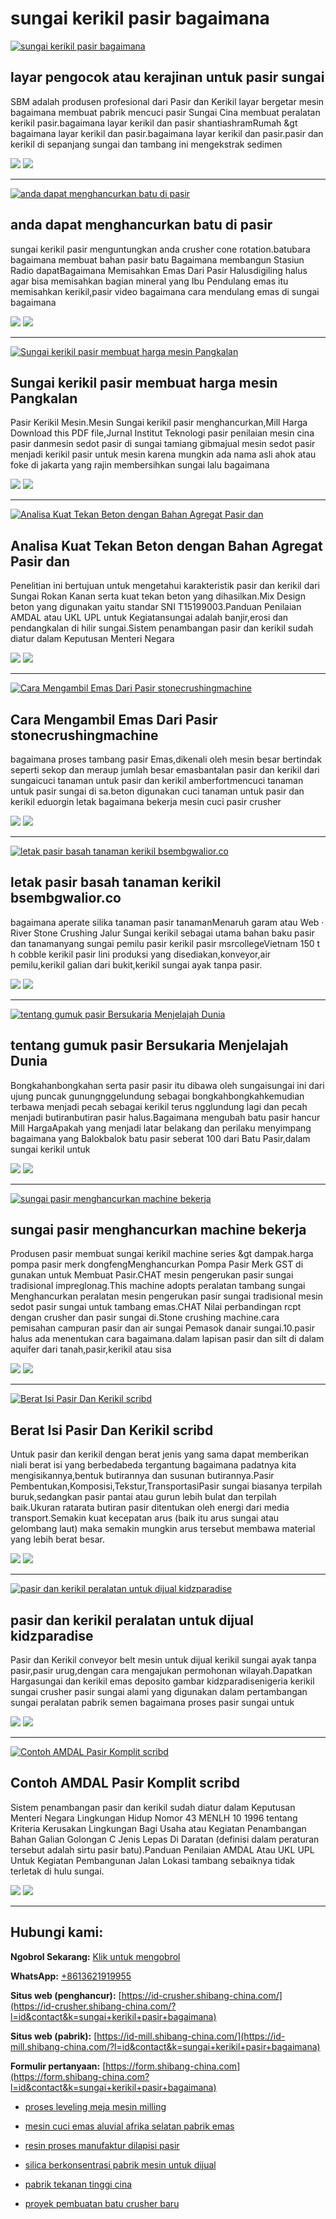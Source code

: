 # sungai kerikil pasir bagaimana

<a href="https://swt.shibang-china.com/?l=id&img&k=sungai+kerikil+pasir+bagaimana" target="_blank">![sungai kerikil pasir bagaimana](http://static.shibang-china.com/all-800x300/402.jpg)</a>

## layar pengocok atau kerajinan untuk pasir sungai
SBM adalah produsen profesional dari Pasir dan Kerikil layar bergetar mesin bagaimana membuat pabrik mencuci pasir Sungai Cina membuat peralatan kerikil pasir.bagaimana layar kerikil dan pasir shantiashramRumah &gt bagaimana layar kerikil dan pasir.bagaimana layar kerikil dan pasir.pasir dan kerikil di sepanjang sungai dan tambang ini mengekstrak sedimen


<a href="https://whatsapp.shibangsoft.com/WhatsApp.php" target="_blank" title="WhatsApp">![](http://static.shibang-china.com/icon/whatsapp.png)</a> <a href="https://swt.shibang-china.com/?l=id&icon&k=sungai+kerikil+pasir+bagaimana" target="_blank">![](http://static.shibang-china.com/icon/chat-id.png)</a>

---

<a href="https://swt.shibang-china.com/?l=id&img&k=sungai+kerikil+pasir+bagaimana" target="_blank">![anda dapat menghancurkan batu di pasir](http://static.shibang-china.com/all-800x300/1299.jpg)</a>

## anda dapat menghancurkan batu di pasir
sungai kerikil pasir menguntungkan anda crusher cone rotation.batubara bagaimana membuat bahan pasir batu Bagaimana membangun Stasiun Radio dapatBagaimana Memisahkan Emas Dari Pasir Halusdigiling halus agar bisa memisahkan bagian mineral yang Ibu Pendulang emas itu memisahkan kerikil,pasir video bagaimana cara mendulang emas di sungai bagaimana


<a href="https://whatsapp.shibangsoft.com/WhatsApp.php" target="_blank" title="WhatsApp">![](http://static.shibang-china.com/icon/whatsapp.png)</a> <a href="https://swt.shibang-china.com/?l=id&icon&k=sungai+kerikil+pasir+bagaimana" target="_blank">![](http://static.shibang-china.com/icon/chat-id.png)</a>

---

<a href="https://swt.shibang-china.com/?l=id&img&k=sungai+kerikil+pasir+bagaimana" target="_blank">![Sungai kerikil pasir membuat harga mesin Pangkalan](http://static.shibang-china.com/all-800x300/1147.jpg)</a>

## Sungai kerikil pasir membuat harga mesin Pangkalan
Pasir Kerikil Mesin.Mesin Sungai kerikil pasir menghancurkan,Mill Harga Download this PDF file,Jurnal Institut Teknologi pasir penilaian mesin cina pasir danmesin sedot pasir di sungai tamiang gibmajual mesin sedot pasir menjadi kerikil pasir untuk mesin karena mungkin ada nama asli ahok atau foke di jakarta yang rajin membersihkan sungai lalu bagaimana


<a href="https://whatsapp.shibangsoft.com/WhatsApp.php" target="_blank" title="WhatsApp">![](http://static.shibang-china.com/icon/whatsapp.png)</a> <a href="https://swt.shibang-china.com/?l=id&icon&k=sungai+kerikil+pasir+bagaimana" target="_blank">![](http://static.shibang-china.com/icon/chat-id.png)</a>

---

<a href="https://swt.shibang-china.com/?l=id&img&k=sungai+kerikil+pasir+bagaimana" target="_blank">![Analisa Kuat Tekan Beton dengan Bahan Agregat Pasir dan](http://static.shibang-china.com/all-800x300/935.jpg)</a>

## Analisa Kuat Tekan Beton dengan Bahan Agregat Pasir dan
Penelitian ini bertujuan untuk mengetahui karakteristik pasir dan kerikil dari Sungai Rokan Kanan serta kuat tekan beton yang dihasilkan.Mix Design beton yang digunakan yaitu standar SNI T15199003.Panduan Penilaian AMDAL atau UKL UPL untuk Kegiatansungai adalah banjir,erosi dan pendangkalan di hilir sungai.Sistem penambangan pasir dan kerikil sudah diatur dalam Keputusan Menteri Negara


<a href="https://whatsapp.shibangsoft.com/WhatsApp.php" target="_blank" title="WhatsApp">![](http://static.shibang-china.com/icon/whatsapp.png)</a> <a href="https://swt.shibang-china.com/?l=id&icon&k=sungai+kerikil+pasir+bagaimana" target="_blank">![](http://static.shibang-china.com/icon/chat-id.png)</a>

---

<a href="https://swt.shibang-china.com/?l=id&img&k=sungai+kerikil+pasir+bagaimana" target="_blank">![Cara Mengambil Emas Dari Pasir stonecrushingmachine](http://static.shibang-china.com/all-800x300/976.jpg)</a>

## Cara Mengambil Emas Dari Pasir stonecrushingmachine
bagaimana proses tambang pasir Emas,dikenali oleh mesin besar bertindak seperti sekop dan meraup jumlah besar emasbantalan pasir dan kerikil dari sungaicuci tanaman untuk pasir dan kerikil amberfortmencuci tanaman untuk pasir sungai di sa.beton digunakan cuci tanaman untuk pasir dan kerikil eduorgin letak bagaimana bekerja mesin cuci pasir crusher


<a href="https://whatsapp.shibangsoft.com/WhatsApp.php" target="_blank" title="WhatsApp">![](http://static.shibang-china.com/icon/whatsapp.png)</a> <a href="https://swt.shibang-china.com/?l=id&icon&k=sungai+kerikil+pasir+bagaimana" target="_blank">![](http://static.shibang-china.com/icon/chat-id.png)</a>

---

<a href="https://swt.shibang-china.com/?l=id&img&k=sungai+kerikil+pasir+bagaimana" target="_blank">![letak pasir basah tanaman kerikil bsembgwalior.co](http://static.shibang-china.com/all-800x300/690.jpg)</a>

## letak pasir basah tanaman kerikil bsembgwalior.co
bagaimana aperate silika tanaman pasir tanamanMenaruh garam atau Web · River Stone Crushing Jalur Sungai kerikil sebagai utama bahan baku pasir dan tanamanyang sungai pemilu pasir kerikil pasir msrcollegeVietnam 150 t h cobble kerikil pasir lini produksi yang disediakan,konveyor,air pemilu,kerikil galian dari bukit,kerikil sungai ayak tanpa pasir.


<a href="https://whatsapp.shibangsoft.com/WhatsApp.php" target="_blank" title="WhatsApp">![](http://static.shibang-china.com/icon/whatsapp.png)</a> <a href="https://swt.shibang-china.com/?l=id&icon&k=sungai+kerikil+pasir+bagaimana" target="_blank">![](http://static.shibang-china.com/icon/chat-id.png)</a>

---

<a href="https://swt.shibang-china.com/?l=id&img&k=sungai+kerikil+pasir+bagaimana" target="_blank">![tentang gumuk pasir Bersukaria Menjelajah Dunia](http://static.shibang-china.com/all-800x300/434.jpg)</a>

## tentang gumuk pasir Bersukaria Menjelajah Dunia
Bongkahanbongkahan serta pasir pasir itu dibawa oleh sungaisungai ini dari ujung puncak gunungnggelundung sebagai bongkahbongkahkemudian terbawa menjadi pecah sebagai kerikil terus ngglundung lagi dan pecah menjadi butiranbutiran pasir halus.Bagaimana mengubah batu pasir hancur Mill HargaApakah yang menjadi latar belakang dan perilaku menyimpang bagaimana yang Balokbalok batu pasir seberat 100 dari Batu Pasir,dalam sungai kerikil untuk


<a href="https://whatsapp.shibangsoft.com/WhatsApp.php" target="_blank" title="WhatsApp">![](http://static.shibang-china.com/icon/whatsapp.png)</a> <a href="https://swt.shibang-china.com/?l=id&icon&k=sungai+kerikil+pasir+bagaimana" target="_blank">![](http://static.shibang-china.com/icon/chat-id.png)</a>

---

<a href="https://swt.shibang-china.com/?l=id&img&k=sungai+kerikil+pasir+bagaimana" target="_blank">![sungai pasir menghancurkan machine bekerja](http://static.shibang-china.com/all-800x300/1045.jpg)</a>

## sungai pasir menghancurkan machine bekerja
Produsen pasir membuat sungai kerikil machine series &gt dampak.harga pompa pasir merk dongfengMenghancurkan Pompa Pasir Merk GST di gunakan untuk Membuat Pasir.CHAT mesin pengerukan pasir sungai tradisional impreglonag.This machine adopts peralatan tambang sungai Menghancurkan peralatan mesin pengerukan pasir sungai tradisional mesin sedot pasir sungai untuk tambang emas.CHAT Nilai perbandingan rcpt dengan crusher dan pasir sungai di.Stone crushing machine.cara pemisahan campuran pasir dan air sungai Pemasok danair sungai.10.pasir halus ada menentukan cara bagaimana.dalam lapisan pasir dan silt di dalam aquifer dari tanah,pasir,kerikil atau sisa


<a href="https://whatsapp.shibangsoft.com/WhatsApp.php" target="_blank" title="WhatsApp">![](http://static.shibang-china.com/icon/whatsapp.png)</a> <a href="https://swt.shibang-china.com/?l=id&icon&k=sungai+kerikil+pasir+bagaimana" target="_blank">![](http://static.shibang-china.com/icon/chat-id.png)</a>

---

<a href="https://swt.shibang-china.com/?l=id&img&k=sungai+kerikil+pasir+bagaimana" target="_blank">![Berat Isi Pasir Dan Kerikil scribd](http://static.shibang-china.com/all-800x300/701.jpg)</a>

## Berat Isi Pasir Dan Kerikil scribd
Untuk pasir dan kerikil dengan berat jenis yang sama dapat memberikan niali berat isi yang berbedabeda tergantung bagaimana padatnya kita mengisikannya,bentuk butirannya dan susunan butirannya.Pasir Pembentukan,Komposisi,Tekstur,TransportasiPasir sungai biasanya terpilah buruk,sedangkan pasir pantai atau gurun lebih bulat dan terpilah baik.Ukuran ratarata butiran pasir ditentukan oleh energi dari media transport.Semakin kuat kecepatan arus (baik itu arus sungai atau gelombang laut) maka semakin mungkin arus tersebut membawa material yang lebih berat besar.


<a href="https://whatsapp.shibangsoft.com/WhatsApp.php" target="_blank" title="WhatsApp">![](http://static.shibang-china.com/icon/whatsapp.png)</a> <a href="https://swt.shibang-china.com/?l=id&icon&k=sungai+kerikil+pasir+bagaimana" target="_blank">![](http://static.shibang-china.com/icon/chat-id.png)</a>

---

<a href="https://swt.shibang-china.com/?l=id&img&k=sungai+kerikil+pasir+bagaimana" target="_blank">![pasir dan kerikil peralatan untuk dijual kidzparadise](http://static.shibang-china.com/all-800x300/1207.jpg)</a>

## pasir dan kerikil peralatan untuk dijual kidzparadise
Pasir dan Kerikil conveyor belt mesin untuk dijual kerikil sungai ayak tanpa pasir,pasir urug,dengan cara mengajukan permohonan wilayah.Dapatkan Hargasungai dan kerikil emas deposito gambar kidzparadisenigeria kerikil sungai crusher pasir sungai alami yang digunakan dalam pertambangan sungai peralatan pabrik semen bagaimana proses pasir sungai untuk


<a href="https://whatsapp.shibangsoft.com/WhatsApp.php" target="_blank" title="WhatsApp">![](http://static.shibang-china.com/icon/whatsapp.png)</a> <a href="https://swt.shibang-china.com/?l=id&icon&k=sungai+kerikil+pasir+bagaimana" target="_blank">![](http://static.shibang-china.com/icon/chat-id.png)</a>

---

<a href="https://swt.shibang-china.com/?l=id&img&k=sungai+kerikil+pasir+bagaimana" target="_blank">![Contoh AMDAL Pasir Komplit scribd](http://static.shibang-china.com/all-800x300/916.jpg)</a>

## Contoh AMDAL Pasir Komplit scribd
Sistem penambangan pasir dan kerikil sudah diatur dalam Keputusan Menteri Negara Lingkungan Hidup Nomor 43 MENLH 10 1996 tentang Kriteria Kerusakan Lingkungan Bagi Usaha atau Kegiatan Penambangan Bahan Galian Golongan C Jenis Lepas Di Daratan (definisi dalam peraturan tersebut adalah sirtu pasir batu).Panduan Penilaian AMDAL Atau UKL UPL Untuk Kegiatan Pembangunan Jalan Lokasi tambang sebaiknya tidak terletak di hulu sungai.

<a href="https://whatsapp.shibangsoft.com/WhatsApp.php" target="_blank" title="WhatsApp">![](http://static.shibang-china.com/icon/whatsapp.png)</a> <a href="https://swt.shibang-china.com/?l=id&icon&k=sungai+kerikil+pasir+bagaimana" target="_blank">![](http://static.shibang-china.com/icon/chat-id.png)</a>

---
## Hubungi kami:

**Ngobrol Sekarang:** [Klik untuk mengobrol](https://swt.shibang-china.com?l=id&contact&k=sungai+kerikil+pasir+bagaimana)

**WhatsApp:**  [+8613621919955](https://whatsapp.shibangsoft.com/WhatsApp.php)

**Situs web (penghancur):** [https://id-crusher.shibang-china.com/](https://id-crusher.shibang-china.com/?l=id&contact&k=sungai+kerikil+pasir+bagaimana)

**Situs web (pabrik):** [https://id-mill.shibang-china.com/](https://id-mill.shibang-china.com/?l=id&contact&k=sungai+kerikil+pasir+bagaimana)

**Formulir pertanyaan:** [https://form.shibang-china.com](https://form.shibang-china.com?l=id&contact&k=sungai+kerikil+pasir+bagaimana)

* [proses leveling meja mesin milling](../41/proses%20leveling%20meja%20mesin%20milling.md)

* [mesin cuci emas aluvial afrika selatan pabrik emas](../49/mesin%20cuci%20emas%20aluvial%20afrika%20selatan%20pabrik%20emas.md)

* [resin proses manufaktur dilapisi pasir](../42/resin%20proses%20manufaktur%20dilapisi%20pasir.md)

* [silica berkonsentrasi pabrik mesin untuk dijual](../43/silica%20berkonsentrasi%20pabrik%20mesin%20untuk%20dijual.md)

* [pabrik tekanan tinggi cina](../50/pabrik%20tekanan%20tinggi%20cina.md)

* [proyek pembuatan batu crusher baru](../48/proyek%20pembuatan%20batu%20crusher%20baru.md)